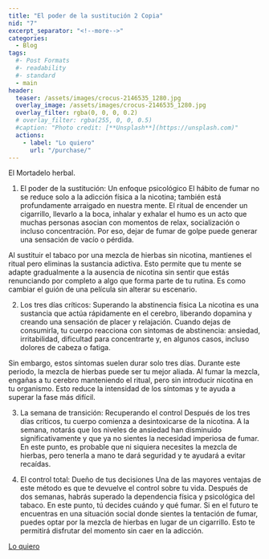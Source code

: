 ```yaml
---
title: "El poder de la sustitución 2 Copia"
nid: "7"
excerpt_separator: "<!--more-->"
categories:
  - Blog
tags:
  #- Post Formats
  #- readability
  #- standard
  - main
header:
  teaser: /assets/images/crocus-2146535_1280.jpg
  overlay_image: /assets/images/crocus-2146535_1280.jpg
  overlay_filter: rgba(0, 0, 0, 0.2)
  # overlay_filter: rgba(255, 0, 0, 0.5)
  #caption: "Photo credit: [**Unsplash**](https://unsplash.com)"
  actions:
    - label: "Lo quiero"
      url: "/purchase/"
---
```

El Mortadelo herbal.

<!--more-->

1. El poder de la sustitución: Un enfoque psicológico
El hábito de fumar no se reduce solo a la adicción física a la nicotina; también está profundamente arraigado en nuestra mente. El ritual de encender un cigarrillo, llevarlo a la boca, inhalar y exhalar el humo es un acto que muchas personas asocian con momentos de relax, socialización o incluso concentración. Por eso, dejar de fumar de golpe puede generar una sensación de vacío o pérdida.

Al sustituir el tabaco por una mezcla de hierbas sin nicotina, mantienes el ritual pero eliminas la sustancia adictiva. Esto permite que tu mente se adapte gradualmente a la ausencia de nicotina sin sentir que estás renunciando por completo a algo que forma parte de tu rutina. Es como cambiar el guión de una película sin alterar su escenario.

2. Los tres días críticos: Superando la abstinencia física
La nicotina es una sustancia que actúa rápidamente en el cerebro, liberando dopamina y creando una sensación de placer y relajación. Cuando dejas de consumirla, tu cuerpo reacciona con síntomas de abstinencia: ansiedad, irritabilidad, dificultad para concentrarte y, en algunos casos, incluso dolores de cabeza o fatiga.

Sin embargo, estos síntomas suelen durar solo tres días. Durante este periodo, la mezcla de hierbas puede ser tu mejor aliada. Al fumar la mezcla, engañas a tu cerebro manteniendo el ritual, pero sin introducir nicotina en tu organismo. Esto reduce la intensidad de los síntomas y te ayuda a superar la fase más difícil.

3. La semana de transición: Recuperando el control
Después de los tres días críticos, tu cuerpo comienza a desintoxicarse de la nicotina. A la semana, notarás que los niveles de ansiedad han disminuido significativamente y que ya no sientes la necesidad imperiosa de fumar. En este punto, es probable que ni siquiera necesites la mezcla de hierbas, pero tenerla a mano te dará seguridad y te ayudará a evitar recaídas.

4. El control total: Dueño de tus decisiones
Una de las mayores ventajas de este método es que te devuelve el control sobre tu vida. Después de dos semanas, habrás superado la dependencia física y psicológica del tabaco. En este punto, tú decides cuándo y qué fumar. Si en el futuro te encuentras en una situación social donde sientes la tentación de fumar, puedes optar por la mezcla de hierbas en lugar de un cigarrillo. Esto te permitirá disfrutar del momento sin caer en la adicción.

[Lo quiero](../../purchase/)